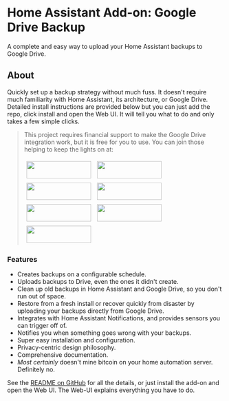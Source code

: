 # Home Assistant Add-on: Google Drive Backup

A complete and easy way to upload your Home Assistant backups to Google Drive.

## About

Quickly set up a backup strategy without much fuss. It doesn't require much familiarity with Home Assistant, its architecture, or Google Drive. Detailed install instructions are provided below but you can just add the repo, click install and open the Web UI. It will tell you what to do and only takes a few simple clicks.

>This project requires financial support to make the Google Drive integration work, but it is free for you to use.  You can join those helping to keep the lights on at:
>  
>[<img src="https://raw.githubusercontent.com/sabeechen/hassio-google-drive-backup/master/images/bmc-button.svg" width=150 height=40 style="margin: 5px"/>](https://www.buymeacoffee.com/sabeechen)
>[<img src="https://raw.githubusercontent.com/sabeechen/hassio-google-drive-backup/master/images/paypal-button.svg" width=150 height=40 style="margin: 5px"/>](https://www.paypal.com/paypalme/stephenbeechen)
>[<img src="https://raw.githubusercontent.com/sabeechen/hassio-google-drive-backup/master/images/patreon-button.svg" width=150 height=40 style="margin: 5px"/>](https://www.patreon.com/bePatron?u=4064183)
>[<img src="https://raw.githubusercontent.com/sabeechen/hassio-google-drive-backup/master/images/github-sponsors-button.svg" width=150 height=40 style="margin: 5px"/>](https://github.com/sponsors/sabeechen)
>[<img src="https://raw.githubusercontent.com/sabeechen/hassio-google-drive-backup/master/images/monero-button.svg" width=150 height=40 style="margin: 5px"/>](https://github.com/sabeechen/hassio-google-drive-backup/blob/master/donate-crypto.md)
>[<img src="https://raw.githubusercontent.com/sabeechen/hassio-google-drive-backup/master/images/bitcoin-button.svg" width=150 height=40 style="margin: 5px"/>](https://github.com/sabeechen/hassio-google-drive-backup/blob/master/donate-crypto.md)
>[<img src="https://raw.githubusercontent.com/sabeechen/hassio-google-drive-backup/master/images/ethereum-button.svg" width=150 height=40 style="margin: 5px"/>](https://github.com/sabeechen/hassio-google-drive-backup/blob/master/donate-crypto.md)


### Features

- Creates backups on a configurable schedule.
- Uploads backups to Drive, even the ones it didn't create.
- Clean up old backups in Home Assistant and Google Drive, so you don't run out of space.
- Restore from a fresh install or recover quickly from disaster by uploading your backups directly from Google Drive.
- Integrates with Home Assistant Notifications, and provides sensors you can trigger off of.
- Notifies you when something goes wrong with your backups.
- Super easy installation and configuration.
- Privacy-centric design philosophy.
- Comprehensive documentation.
- _Most certainly_ doesn't mine bitcoin on your home automation server. Definitely no.

See the [README on GitHub](https://github.com/sabeechen/hassio-google-drive-backup) for all the details, or just install the add-on and open the Web UI.
The Web-UI explains everything you have to do.
